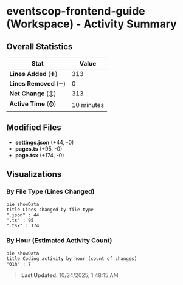 # eventscop-frontend-guide (Workspace) - Activity Summary 

## Overall Statistics

| Stat                   | Value                                                             |
| ---------------------- | ----------------------------------------------------------------- |
| **Lines Added** (➕)   | 313                                          |
| **Lines Removed** (➖) | 0                                        |
| **Net Change** (↕)    | 313                |
| **Active Time** (⌚)   | 10 minutes |


## Modified Files
- **settings.json** (+44, -0)
- **pages.ts** (+95, -0)
- **page.tsx** (+174, -0)

## Visualizations

### By File Type (Lines Changed)

```mermaid
pie showData
title Lines changed by file type
".json" : 44
".ts" : 95
".tsx" : 174
```

### By Hour (Estimated Activity Count)

```mermaid
pie showData
title Coding activity by hour (count of changes)
"01h" : 7
```


> **Last Updated:** 10/24/2025, 1:48:15 AM
